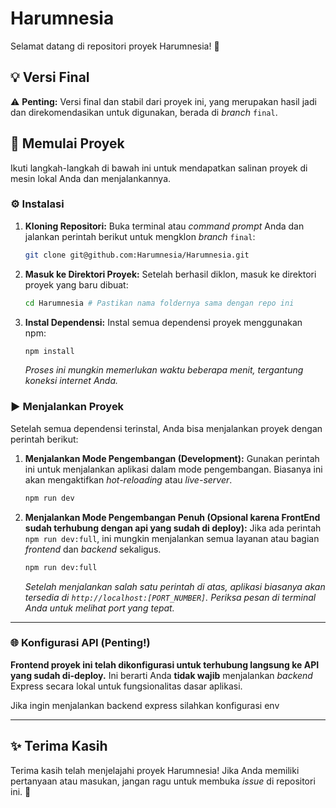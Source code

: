 #  Harumnesia

Selamat datang di repositori proyek Harumnesia! 🎉

## 💡 Versi Final

⚠️ **Penting:** Versi final dan stabil dari proyek ini, yang merupakan hasil jadi dan direkomendasikan untuk digunakan, berada di *branch* `final`.

## 🚀 Memulai Proyek

Ikuti langkah-langkah di bawah ini untuk mendapatkan salinan proyek di mesin lokal Anda dan menjalankannya.

### ⚙️ Instalasi

1.  **Kloning Repositori:**
    Buka terminal atau *command prompt* Anda dan jalankan perintah berikut untuk mengklon *branch* `final`:

    ```bash
    git clone git@github.com:Harumnesia/Harumnesia.git
    ```

2.  **Masuk ke Direktori Proyek:**
    Setelah berhasil diklon, masuk ke direktori proyek yang baru dibuat:

    ```bash
    cd Harumnesia # Pastikan nama foldernya sama dengan repo ini
    ```

3.  **Instal Dependensi:**
    Instal semua dependensi proyek menggunakan npm:

    ```bash
    npm install
    ```
    *Proses ini mungkin memerlukan waktu beberapa menit, tergantung koneksi internet Anda.*

### ▶️ Menjalankan Proyek

Setelah semua dependensi terinstal, Anda bisa menjalankan proyek dengan perintah berikut:

1.  **Menjalankan Mode Pengembangan (Development):**
    Gunakan perintah ini untuk menjalankan aplikasi dalam mode pengembangan. Biasanya ini akan mengaktifkan *hot-reloading* atau *live-server*.

    ```bash
    npm run dev
    ```

2.  **Menjalankan Mode Pengembangan Penuh (Opsional karena FrontEnd sudah terhubung dengan api yang sudah di deploy):**
    Jika ada perintah `npm run dev:full`, ini mungkin menjalankan semua layanan atau bagian *frontend* dan *backend* sekaligus.

    ```bash
    npm run dev:full
    ```

    *Setelah menjalankan salah satu perintah di atas, aplikasi biasanya akan tersedia di `http://localhost:[PORT_NUMBER]`. Periksa pesan di terminal Anda untuk melihat port yang tepat.*

---

### 🌐 Konfigurasi API (Penting!)

**Frontend proyek ini telah dikonfigurasi untuk terhubung langsung ke API yang sudah di-deploy.** Ini berarti Anda **tidak wajib** menjalankan *backend* Express secara lokal untuk fungsionalitas dasar aplikasi.

Jika ingin menjalankan backend express silahkan konfigurasi env

---



## ✨ Terima Kasih

Terima kasih telah menjelajahi proyek Harumnesia! Jika Anda memiliki pertanyaan atau masukan, jangan ragu untuk membuka *issue* di repositori ini. 🙏
